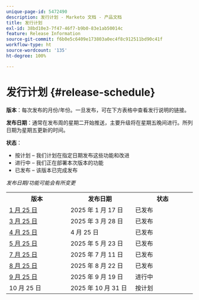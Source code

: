 ```yaml
---
unique-page-id: 5472490
description: 发行计划 - Marketo 文档 - 产品文档
title: 发行计划
exl-id: 38bd10e3-7f47-46f7-b9b0-83e1ab50014c
feature: Release Information
source-git-commit: f6b0e5c6409e173803a0ec4f8c912511bd90c41f
workflow-type: ht
source-wordcount: '135'
ht-degree: 100%

---
```


# 发行计划 {#release-schedule}

**版本**：每次发布的月份/年份。一旦发布，可在下方表格中查看发行说明的链接。

**发布日期**：通常在发布周的星期二开始推送，主要升级将在星期五晚间进行。所列日期为星期五更新的时间。

**状态**：

* 按计划 – 我们计划在指定日期发布这些功能和改进
* 进行中 – 我们正在部署本次版本的功能
* 已发布 – 该版本已完成发布

_发布日期/功能可能会有所变更_

<table>
 <tbody>
  <tr>
   <th width="250px">版本</th>
   <th width="250px">发布日期</th>
   <th width="250px">状态</th>
  </tr>
  <tr>
   <td><a href="/help/marketo/release-notes/previous-releases/2025/release-notes-jan-25.md">1 月 25 日</a></td>
   <td>2025 年 1 月 17 日</td>
   <td>已发布</td>
  </tr>
   <tr>
   <td><a href="/help/marketo/release-notes/previous-releases/2025/release-notes-mar-25.md">3 月 25 日</a></td>
   <td>2025 年 3 月 28 日</td>
   <td>已发布</td>
  </tr>
  <tr>
   <td><a href="/help/marketo/release-notes/previous-releases/2025/release-notes-apr-25.md">4 月 25 日</a></td>
   <td>4 月 25 日</td>
   <td>已发布</td>
  </tr>
  <tr>
   <td><a href="/help/marketo/release-notes/previous-releases/2025/release-notes-may-25.md">5 月 25 日</a></td>
   <td>2025 年 5 月 23 日</td>
   <td>已发布</td>
  </tr>
  <tr>
   <td><a href="/help/marketo/release-notes/previous-releases/2025/release-notes-may-25.md">7 月 25 日</a></td>
   <td>2025 年 7 月 11 日</td>
   <td>已发布</td>
  </tr>
  <tr>
   <td><a href="/help/marketo/release-notes/previous-releases/2025/release-notes-aug-25.md">8 月 25 日</a></td>
   <td>2025 年 8 月 22 日</td>
   <td>已发布</td>
  </tr>
  <tr>
   <td><a href="/help/marketo/release-notes/current.md">9 月 25 日</a></td>
   <td>2025 年 9 月 19 日</td>
   <td>进行中</td>
  </tr>
  <tr>
   <td>10 月 25 日</td>
   <td>2025 年 10 月 31 日</td>
   <td>按计划</td>
  </tr>
 </tbody>
</table>
